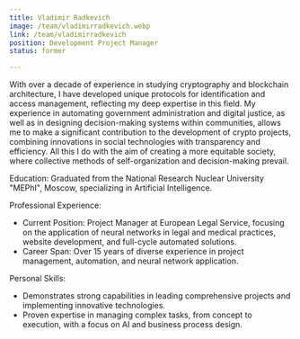 ```yaml
---
title: Vladimir Radkevich
image: /team/vladimirradkevich.webp
link: /team/vladimirradkevich
position: Development Project Manager
status: former

---
```


With over a decade of experience in studying cryptography and blockchain architecture, I have developed unique protocols for identification and access management, reflecting my deep expertise in this field. My experience in automating government administration and digital justice, as well as in designing decision-making systems within communities, allows me to make a significant contribution to the development of crypto projects, combining innovations in social technologies with transparency and efficiency. All this I do with the aim of creating a more equitable society, where collective methods of self-organization and decision-making prevail.

Education:
Graduated from the National Research Nuclear University "MEPhI", Moscow, specializing in Artificial Intelligence.

Professional Experience:

- Current Position: Project Manager at European Legal Service, focusing on the application of neural networks in legal and medical practices, website development, and full-cycle automated solutions.
- Career Span: Over 15 years of diverse experience in project management, automation, and neural network application.

Personal Skills:

- Demonstrates strong capabilities in leading comprehensive projects and implementing innovative technologies.
- Proven expertise in managing complex tasks, from concept to execution, with a focus on AI and business process design.
